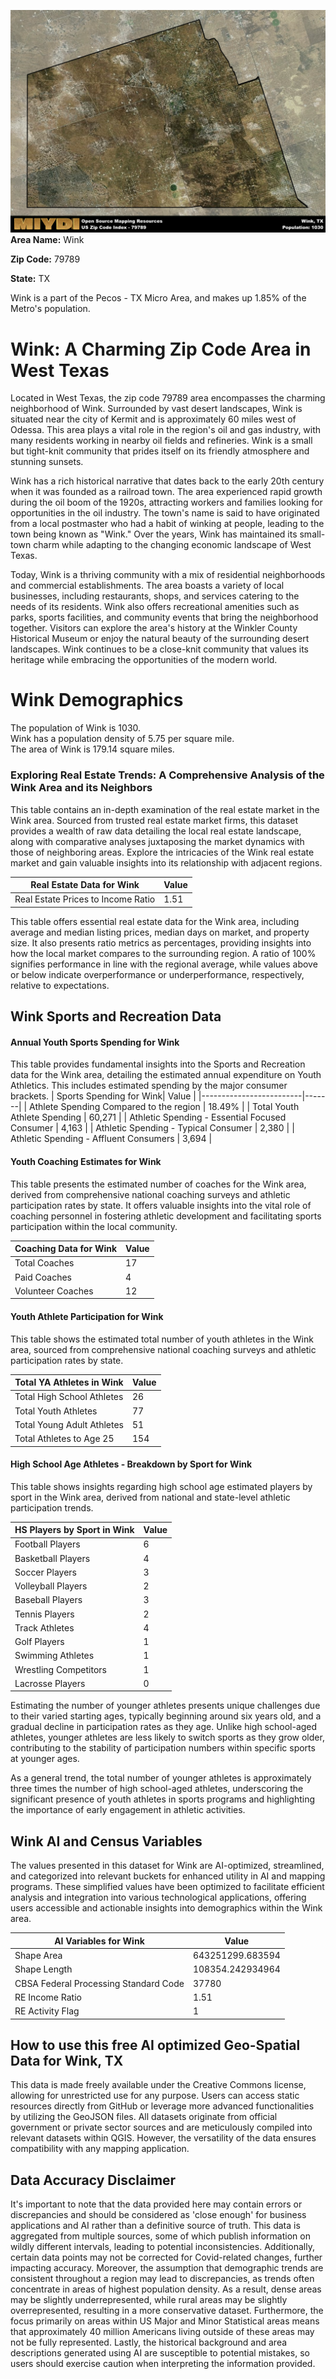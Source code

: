 ![Image Alt Text](../_images/79789.png)
**Area Name:** Wink

**Zip Code:** 79789

**State:** TX

Wink is a part of the Pecos - TX Micro Area, and makes up 1.85% of the Metro's population.  

# Wink: A Charming Zip Code Area in West Texas

Located in West Texas, the zip code 79789 area encompasses the charming neighborhood of Wink. Surrounded by vast desert landscapes, Wink is situated near the city of Kermit and is approximately 60 miles west of Odessa. This area plays a vital role in the region's oil and gas industry, with many residents working in nearby oil fields and refineries. Wink is a small but tight-knit community that prides itself on its friendly atmosphere and stunning sunsets.

Wink has a rich historical narrative that dates back to the early 20th century when it was founded as a railroad town. The area experienced rapid growth during the oil boom of the 1920s, attracting workers and families looking for opportunities in the oil industry. The town's name is said to have originated from a local postmaster who had a habit of winking at people, leading to the town being known as "Wink." Over the years, Wink has maintained its small-town charm while adapting to the changing economic landscape of West Texas.

Today, Wink is a thriving community with a mix of residential neighborhoods and commercial establishments. The area boasts a variety of local businesses, including restaurants, shops, and services catering to the needs of its residents. Wink also offers recreational amenities such as parks, sports facilities, and community events that bring the neighborhood together. Visitors can explore the area's history at the Winkler County Historical Museum or enjoy the natural beauty of the surrounding desert landscapes. Wink continues to be a close-knit community that values its heritage while embracing the opportunities of the modern world.

# Wink Demographics

The population of Wink is 1030.  
Wink has a population density of 5.75 per square mile.  
The area of Wink is 179.14 square miles.  

### Exploring Real Estate Trends: A Comprehensive Analysis of the Wink Area and its Neighbors

This table contains an in-depth examination of the real estate market in the Wink area. Sourced from trusted real estate market firms, this dataset provides a wealth of raw data detailing the local real estate landscape, along with comparative analyses juxtaposing the market dynamics with those of neighboring areas. Explore the intricacies of the Wink real estate market and gain valuable insights into its relationship with adjacent regions.


| Real Estate Data for Wink                       | Value    |
|------------------------------------------------|----------|
| Real Estate Prices to Income Ratio           | 1.51 |

This table offers essential real estate data for the Wink area, including average and median listing prices, median days on market, and property size. It also presents ratio metrics as percentages, providing insights into how the local market compares to the surrounding region. A ratio of 100% signifies performance in line with the regional average, while values above or below indicate overperformance or underperformance, respectively, relative to expectations.

## Wink Sports and Recreation Data

#### Annual Youth Sports Spending for Wink

This table provides fundamental insights into the Sports and Recreation data for the Wink area, detailing the estimated annual expenditure on Youth Athletics. This includes estimated spending by the major consumer brackets. 
| Sports Spending for Wink| Value |
|-------------------------|-------|
| Athlete Spending Compared to the region | 18.49% |
| Total Youth Athlete Spending | 60,271 |
| Athletic Spending - Essential Focused Consumer | 4,163 |
| Athletic Spending - Typical Consumer | 2,380 |
| Athletic Spending - Affluent Consumers | 3,694 |

#### Youth Coaching Estimates for Wink

This table presents the estimated number of coaches for the Wink area, derived from comprehensive national coaching surveys and athletic participation rates by state. It offers valuable insights into the vital role of coaching personnel in fostering athletic development and facilitating sports participation within the local community.

| Coaching Data for Wink | Value |
|-------------|-------|
| Total Coaches | 17 |
| Paid Coaches | 4 |
| Volunteer Coaches | 12 |

#### Youth Athlete Participation for Wink

This table shows the estimated total number of youth athletes in the Wink area, sourced from comprehensive national coaching surveys and athletic participation rates by state.

| Total YA Athletes in Wink | Value |
|-------------|-------|
| Total High School Athletes | 26 |
| Total Youth Athletes | 77 |
| Total Young Adult Athletes | 51 |
| Total Athletes to Age 25 | 154 |

#### High School Age Athletes - Breakdown by Sport for Wink

This table shows insights regarding high school age estimated players by sport in the Wink area, derived from national and state-level athletic participation trends. 

| HS Players by Sport in Wink | Value |
|-------------|-------|
| Football Players | 6 |
| Basketball Players | 4 |
| Soccer Players | 3 |
| Volleyball Players | 2 |
| Baseball Players | 3 |
| Tennis Players | 2 |
| Track Athletes | 4 |
| Golf Players | 1 |
| Swimming Athletes | 1 |
| Wrestling Competitors | 1 |
| Lacrosse Players | 0 |

Estimating the number of younger athletes presents unique challenges due to their varied starting ages, typically beginning around six years old, and a gradual decline in participation rates as they age. Unlike high school-aged athletes, younger athletes are less likely to switch sports as they grow older, contributing to the stability of participation numbers within specific sports at younger ages.  

As a general trend, the total number of younger athletes is approximately three times the number of high school-aged athletes, underscoring the significant presence of youth athletes in sports programs and highlighting the importance of early engagement in athletic activities.

## Wink AI and Census Variables

The values presented in this dataset for Wink are AI-optimized, streamlined, and categorized into relevant buckets for enhanced utility in AI and mapping programs. These simplified values have been optimized to facilitate efficient analysis and integration into various technological applications, offering users accessible and actionable insights into demographics within the Wink area.

| AI Variables for Wink | Value |
|-------------|-------|
| Shape Area | 643251299.683594 |
| Shape Length | 108354.242934964 |
| CBSA Federal Processing Standard Code | 37780 |
| RE Income Ratio | 1.51 |
| RE Activity Flag | 1 |

## How to use this free AI optimized Geo-Spatial Data for Wink, TX

This data is made freely available under the Creative Commons license, allowing for unrestricted use for any purpose. Users can access static resources directly from GitHub or leverage more advanced functionalities by utilizing the GeoJSON files. All datasets originate from official government or private sector sources and are meticulously compiled into relevant datasets within QGIS. However, the versatility of the data ensures compatibility with any mapping application.

## Data Accuracy Disclaimer
It's important to note that the data provided here may contain errors or discrepancies and should be considered as 'close enough' for business applications and AI rather than a definitive source of truth. This data is aggregated from multiple sources, some of which publish information on wildly different intervals, leading to potential inconsistencies. Additionally, certain data points may not be corrected for Covid-related changes, further impacting accuracy. Moreover, the assumption that demographic trends are consistent throughout a region may lead to discrepancies, as trends often concentrate in areas of highest population density. As a result, dense areas may be slightly underrepresented, while rural areas may be slightly overrepresented, resulting in a more conservative dataset. Furthermore, the focus primarily on areas within US Major and Minor Statistical areas means that approximately 40 million Americans living outside of these areas may not be fully represented. Lastly, the historical background and area descriptions generated using AI are susceptible to potential mistakes, so users should exercise caution when interpreting the information provided.
